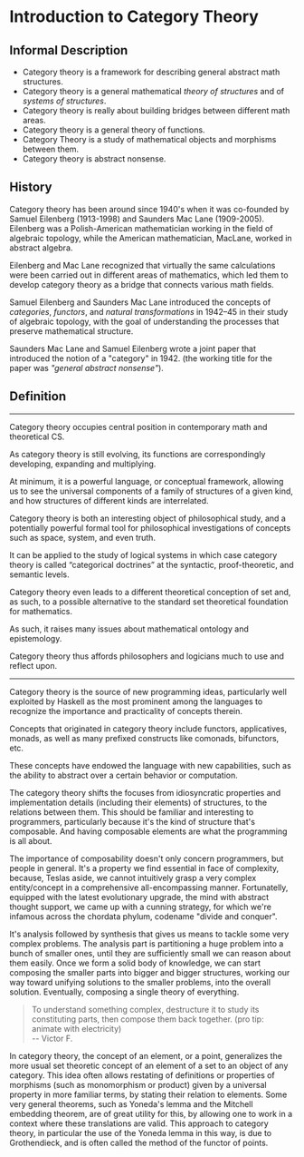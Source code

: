 # Introduction to Category Theory


## Informal Description

* Category theory is a framework for describing general abstract math structures.
* Category theory is a general mathematical *theory of structures* and of *systems of structures*.
* Category theory is really about building bridges between different math areas.
* Category theory is a general theory of functions.
* Category Theory is a study of mathematical objects and morphisms between them.
* Category theory is abstract nonsense.


## History

Category theory has been around since 1940's when it was co-founded by Samuel Eilenberg (1913-1998) and Saunders Mac Lane (1909-2005). Eilenberg was a Polish-American mathematician working in the field of algebraic topology, while the American mathematician, MacLane, worked in abstract algebra.

Eilenberg and Mac Lane recognized that virtually the same calculations were been carried out in different areas of mathematics, which led them to develop category theory as a bridge that connects various math fields.

Samuel Eilenberg and Saunders Mac Lane introduced the concepts of *categories*, *functors*, and *natural transformations* in 1942–45 in their study of algebraic topology, with the goal of understanding the processes that preserve mathematical structure.

Saunders Mac Lane and Samuel Eilenberg wrote a joint paper that introduced the notion of a "category" in 1942. (the working title for the paper was *"general abstract nonsense"*).


## Definition


---

Category theory occupies central position in contemporary math and theoretical CS.


As category theory is still evolving, its functions are correspondingly developing, expanding and multiplying.

At minimum, it is a powerful language, or conceptual framework, allowing us to see the universal components of a family of structures of a given kind, and how structures of different kinds are interrelated.

Category theory is both an interesting object of philosophical study, and a potentially powerful formal tool for philosophical investigations of concepts such as space, system, and even truth.

It can be applied to the study of logical systems in which case category theory is called “categorical doctrines” at the syntactic, proof-theoretic, and semantic levels.

Category theory even leads to a different theoretical conception of set and, as such, to a possible alternative to the standard set theoretical foundation for mathematics.

As such, it raises many issues about mathematical ontology and epistemology. 

Category theory thus affords philosophers and logicians much to use and reflect upon.

---

Category theory is the source of new programming ideas, particularly well exploited by Haskell as the most prominent among the languages to recognize the importance and practicality of concepts therein.

Concepts that originated in category theory include functors, applicatives, monads, as well as many prefixed constructs like comonads, bifunctors, etc.

These concepts have endowed the language with new capabilities, such as the ability to abstract over a certain behavior or computation.

The category theory shifts the focuses from idiosyncratic properties and implementation details (including their elements) of structures, to the relations between them. This should be familiar and interesting to programmers, particularly because it's the kind of structure that's composable. And having composable elements are what the programming is all about.

The importance of composability doesn't only concern programmers, but people in general. It's a property we find essential in face of complexity, because, Teslas aside, we cannot intuitively grasp a very complex entity/concept in a comprehensive all-encompassing manner. Fortunatelly, equipped with the latest evolutionary upgrade, the mind with abstract thought support, we came up with a cunning strategy, for which we're infamous across the chordata phylum, codename "divide and conquer".

It's analysis followed by synthesis that gives us means to tackle some very complex problems. The analysis part is partitioning a huge problem into a bunch of smaller ones, until they are sufficiently small we can reason about them easily. Once we form a solid body of knowledge, we can start composing the smaller parts into bigger and bigger structures, working our way toward unifying solutions to the smaller problems, into the overall solution. Eventually, composing a single theory of everything.

> To understand something complex, destructure it to study its constituting parts, then compose them back together. (pro tip: animate with electricity)   
-- Victor F.


In category theory, the concept of an element, or a point, generalizes the more usual set theoretic concept of an element of a set to an object of any category. This idea often allows restating of definitions or properties of morphisms (such as monomorphism or product) given by a universal property in more familiar terms, by stating their relation to elements. Some very general theorems, such as Yoneda's lemma and the Mitchell embedding theorem, are of great utility for this, by allowing one to work in a context where these translations are valid. This approach to category theory, in particular the use of the Yoneda lemma in this way, is due to Grothendieck, and is often called the method of the functor of points.
